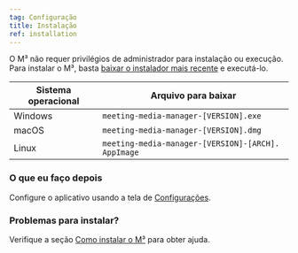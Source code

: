 ```yaml
---
tag: Configuração
title: Instalação
ref: installation
---
```


O M³ não requer privilégios de administrador para instalação ou execução. Para instalar o M³, basta [baixar o instalador mais recente]({{site.github}}/releases/latest) e executá-lo.

| Sistema operacional | Arquivo para baixar                                    |
| ------------------- | ------------------------------------------------------ |
| Windows             | `meeting-media-manager-[VERSION].exe`           |
| macOS               | `meeting-media-manager-[VERSION].dmg` |
| Linux               | `meeting-media-manager-[VERSION]-[ARCH]. AppImage`     |

### O que eu faço depois

Configure o aplicativo usando a tela de [Configurações]({{page.lang}}/#configuration).

### Problemas para instalar?

Verifique a seção [Como instalar o M³]({{page.lang}}/#usage-notes) para obter ajuda.
